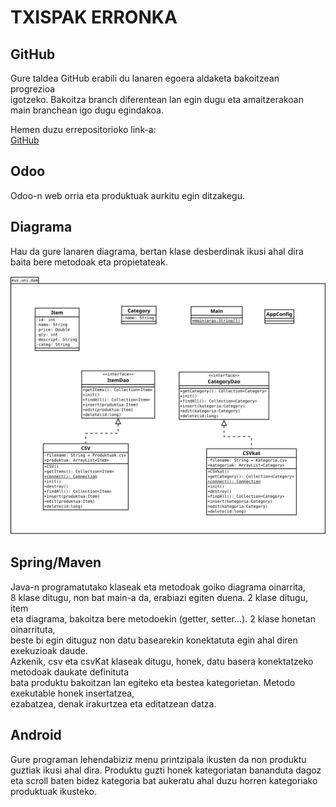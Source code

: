 # TXISPAK ERRONKA
## GitHub
Gure taldea GitHub erabili du lanaren egoera aldaketa bakoitzean progrezioa   
igotzeko. Bakoitza branch diferentean lan egin dugu eta amaitzerakoan  
main branchean igo dugu egindakoa.

Hemen duzu errepositorioko link-a:  
[GitHub](https://github.com/beviga99/txispak_erronka)

## Odoo
Odoo-n web orria eta produktuak aurkitu egin ditzakegu. 


## Diagrama
Hau da gure lanaren diagrama, bertan klase desberdinak ikusi ahal dira  
baita bere metodoak eta propietateak.

![Diagrama](https://raw.githubusercontent.com/beviga99/txispak_erronka/jon/Diagrama.svg)


## Spring/Maven
Java-n programatutako klaseak eta metodoak goiko diagrama oinarrita,  
8 klase ditugu, non bat main-a da, erabiazi egiten duena. 2 klase ditugu, item  
eta diagrama, bakoitza bere metodoekin (getter, setter...). 2 klase honetan oinarrituta,  
beste bi egin dituguz non datu basearekin konektatuta egin ahal diren exekuzioak daude.  
Azkenik, csv eta csvKat klaseak ditugu, honek, datu basera konektatzeko metodoak daukate definituta  
bata produktu bakoitzan lan egiteko eta bestea kategorietan. Metodo exekutable honek insertatzea,  
ezabatzea, denak irakurtzea eta editatzean datza.


## Android
Gure programan lehendabiziz menu printzipala ikusten da non produktu  
guztiak ikusi ahal dira. Produktu guzti honek kategoriatan bananduta dagoz  
eta scroll baten bidez kategoria bat aukeratu ahal duzu horren kategoriako  
produktuak ikusteko.
